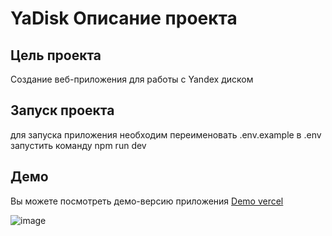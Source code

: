 # YaDisk  Описание проекта  

## Цель проекта
Создание веб-приложения  для работы с Yandex диском  

## Запуск проекта
для запуска приложения необходим переименовать .env.example в .env  
запустить команду npm run dev  

## Демо  
Вы можете посмотреть демо-версию приложения 
[Demo vercel](https://ya-disk.vercel.app/disk)   
  
![image](https://github.com/user-attachments/assets/e68b10f3-9545-4f03-83fc-775083ca66b0)
